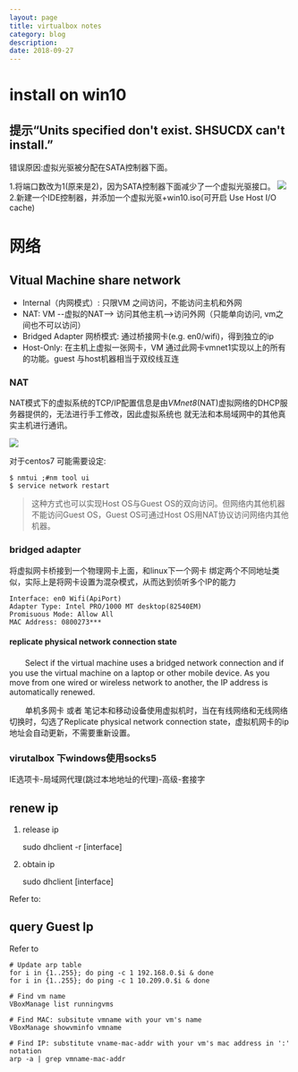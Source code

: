 ```yaml
---
layout: page
title: virtualbox notes
category: blog
description: 
date: 2018-09-27
---
```

# install on win10
## 提示“Units specified don't exist. SHSUCDX can't install.”
错误原因:虚拟光驱被分配在SATA控制器下面。

1.将端口数改为1(原来是2)，因为SATA控制器下面减少了一个虚拟光驱接口。
![](/img/c/ops/vm/install-win10-sata-num.png)
2.新建一个IDE控制器，并添加一个虚拟光驱+win10.iso(可开启 Use Host I/O cache)


# 网络

## Vitual Machine share network
- Internal（内网模式）: 
  只限VM 之间访问，不能访问主机和外网
- NAT: 
  VM --虚拟的NAT--> 访问其他主机-->访问外网（只能单向访问, vm之间也不可以访问）
- Bridged Adapter 网桥模式: 
  通过桥接网卡(e.g. en0/wifi)，得到独立的ip
- Host-Only: 
  在主机上虚拟一张网卡，VM 通过此网卡vmnet1实现以上的所有的功能。guest 与host机器相当于双绞线互连

### NAT
NAT模式下的虚拟系统的TCP/IP配置信息是由*VMnet8*(NAT)虚拟网络的DHCP服务器提供的，无法进行手工修改，因此虚拟系统也 就无法和本局域网中的其他真实主机进行通讯。

![](/img/ops/virtualbox-nat.png)

对于centos7 可能需要设定:

    $ nmtui ;#nm tool ui
    $ service network restart

> 这种方式也可以实现Host OS与Guest OS的双向访问。但网络内其他机器不能访问Guest OS，Guest OS可通过Host OS用NAT协议访问网络内其他机器。

### bridged adapter
将虚拟网卡桥接到一个物理网卡上面，和linux下一个网卡 绑定两个不同地址类似，实际上是将网卡设置为混杂模式，从而达到侦听多个IP的能力

	Interface: en0 Wifi(ApiPort)
	Adapter Type: Intel PRO/1000 MT desktop(82540EM)
	Promisuous Mode: Allow All
	MAC Address: 0800273***
    
#### replicate physical network connection state 
　　Select if the virtual machine uses a bridged network connection and if you use the virtual machine on a laptop or other mobile device. As you move from one wired or wireless network to another, the IP address is automatically renewed.

　　单机多网卡 或者 笔记本和移动设备使用虚拟机时，当在有线网络和无线网络切换时，勾选了Replicate physical network connection state，虚拟机网卡的ip地址会自动更新，不需要重新设置。

### virutalbox 下windows使用socks5
IE选项卡-局域网代理(跳过本地地址的代理)-高级-套接字

## renew ip
1. release ip

	sudo dhclient -r [interface]

2. obtain ip

	sudo dhclient [interface]

Refer to: [](/p/linux-net)

## query Guest Ip
Refer to [](/bin/getip.py)

	# Update arp table
	for i in {1..255}; do ping -c 1 192.168.0.$i & done
	for i in {1..255}; do ping -c 1 10.209.0.$i & done

	# Find vm name
	VBoxManage list runningvms

	# Find MAC: subsitute vmname with your vm's name
	VBoxManage showvminfo vmname

	# Find IP: substitute vname-mac-addr with your vm's mac address in ':' notation
	arp -a | grep vmname-mac-addr
